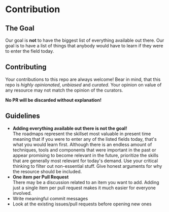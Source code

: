 # Contribution

## The Goal

Our goal is **not** to have the biggest list of everything available out there.
Our goal is to have a list of things that anybody would have to learn if they were to enter the field today.

## Contributing

Your contributions to this repo are always welcome!
Bear in mind, that this repo is *highly opinionated*, *unbiased* and *curated*.
Your opinion on value of any resource may not match the opinion of the curators.

**No PR will be discarded without explanation!**

## Guidelines

* **Adding everything available out there is not the goal!**  
The roadmaps represent the skillset most valuable in present time meaning that if you were to enter any of the listed fields today, that's what you would learn first. Although there is an endless amount of techniques, tools and components that were important in the past or appear promising to become relevant in the future, prioritize the skills that are generally most relevant for today's demand. Use your critical thinking to filter out non-essential stuff. Give honest arguments for why the resource should be included.
* **One item per Pull Request**  
There may be a discussion related to an item you want to add. Adding just a single item per pull request makes it much easier for everyone involved.
* Write meaningful commit messages
* Look at the existing issues/pull requests before opening new ones
